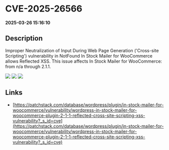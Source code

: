 # CVE-2025-26566

**2025-03-26 15:16:10**

## Description
Improper Neutralization of Input During Web Page Generation ('Cross-site Scripting') vulnerability in NotFound In Stock Mailer for WooCommerce allows Reflected XSS. This issue affects In Stock Mailer for WooCommerce: from n/a through 2.1.1.

![](https://img.shields.io/static/v1?label=Score&message=7.1&color=red)
![](https://img.shields.io/static/v1?label=Severity&message=HIGH&color=red)
![](https://img.shields.io/static/v1?label=CWE&message=XSS&color=green)

## Links
- [https://patchstack.com/database/wordpress/plugin/in-stock-mailer-for-woocommerce/vulnerability/wordpress-in-stock-mailer-for-woocommerce-plugin-2-1-1-reflected-cross-site-scripting-xss-vulnerability?_s_id=cve](https://patchstack.com/database/wordpress/plugin/in-stock-mailer-for-woocommerce/vulnerability/wordpress-in-stock-mailer-for-woocommerce-plugin-2-1-1-reflected-cross-site-scripting-xss-vulnerability?_s_id=cve)
